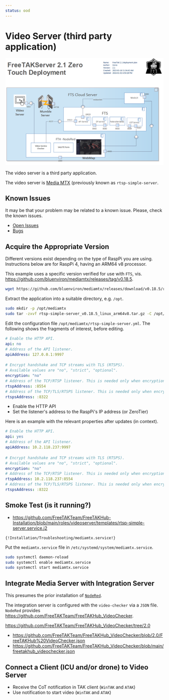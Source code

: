 ```yaml
---
status: ood
---
```


# Video Server (third party application)


![image](../images/zero-touch-deply-default.png)

The video server is a third party application.

The video server is [Media MTX](https://github.com/bluenviron/mediamtx) (previously known as `rtsp-simple-server`.

## Known Issues

It may be that your problem may be related to a known issue.
Please, check the known issues.

* [Open Issues](https://github.com/FreeTAKTeam/FreeTAKHub_VideoChecker/issues)
* [Bugs](https://github.com/FreeTAKTeam/FreeTAKHub_VideoChecker/labels/bug)


## Acquire the Appropriate Version

Different versions exist depending on the type of RaspPi you are using.
Instructions below are for RaspPi 4, having an ARM64 v8 processor.

This example uses a specific version verified for use with `FTS`,
vis. <https://github.com/bluenviron/mediamtx/releases/tag/v0.18.5>.

```bash
wget https://github.com/bluenviron/mediamtx/releases/download/v0.18.5/rtsp-simple-server_v0.18.5_linux_arm64v8.tar.gz
```

Extract the application into a suitable directory, e.g. `/opt`.
```bash
sudo mkdir -p /opt/mediamtx
sudo tar -zxvf rtsp-simple-server_v0.18.5_linux_arm64v8.tar.gz -C /opt/mediamtx/
```

Edit the configuration file `/opt/mediamtx/rtsp-simple-server.yml`.
The following shows the fragments of interest, before editing.
```yaml
# Enable the HTTP API.
api: no
# Address of the API listener.
apiAddress: 127.0.0.1:9997

# Encrypt handshake and TCP streams with TLS (RTSPS).
# Available values are "no", "strict", "optional".
encryption: "no"
# Address of the TCP/RTSP listener. This is needed only when encryption is "no" or "optional".
rtspAddress: :8554
# Address of the TCP/TLS/RTSPS listener. This is needed only when encryption is "strict" or "optional".
rtspsAddress: :8322
```
* Enable the HTTP API
* Set the listener's address to the RaspPi's IP address (or ZeroTier)

Here is an example with the relevant properties after updates (in context).
```yaml
# Enable the HTTP API.
api: yes
# Address of the API listener.
apiAddress: 10.2.118.237:9997

# Encrypt handshake and TCP streams with TLS (RTSPS).
# Available values are "no", "strict", "optional".
encryption: "no"
# Address of the TCP/RTSP listener. This is needed only when encryption is "no" or "optional".
rtspAddress: 10.2.118.237:8554
# Address of the TCP/TLS/RTSPS listener. This is needed only when encryption is "strict" or "optional".
rtspsAddress: :8322
```

## Smoke Test (is it running?)

* https://github.com/FreeTAKTeam/FreeTAKHub-Installation/blob/main/roles/videoserver/templates/rtsp-simple-server.service.j2

```text
{!Installation/Troubleshooting/mediamtx.service!}
```

Put the `mediamtx.service` file in `/etc/systemd/system/mediamtx.service`.
```bash
sudo systemctl daemon-reload
sudo systemctl enable mediamtx.service
sudo systemctl start mediamtx.service
```

## Integrate Media Server with Integration Server

This presumes the prior installation of [`NodeRed`](fts-hub-server).

The integration server is configured with the `video-checker` via a `JSON` file.
`NodeRed` provides <https://github.com/FreeTAKTeam/FreeTAKHub_VideoChecker>.

<https://github.com/FreeTAKTeam/FreeTAKHub_VideoChecker/tree/2.0>

* <https://github.com/FreeTAKTeam/FreeTAKHub_VideoChecker/blob/2.0/FreeTAKHub%20VideoChecker.json>
* <https://github.com/FreeTAKTeam/FreeTAKHub_VideoChecker/blob/main/freetakhub_videochecker.json>

## Connect a Client (ICU and/or drone) to Video Server

* Receive the CoT notification in TAK client (`WinTAK` and `ATAK`)
* Use notification to start video (`WinTAK` and `ATAK`)

